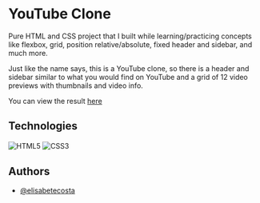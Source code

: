# YouTube Clone

Pure HTML and CSS project that I built while learning/practicing concepts like flexbox, grid, position relative/absolute, fixed header and sidebar, and much more.

Just like the name says, this is a YouTube clone, so there is a header and sidebar similar to what you would find on YouTube and a grid of 12 video previews with thumbnails and video info.

You can view the result [here](https://elisabetecosta.github.io/youtube-clone/)


## Technologies

<img align="center" alt="HTML5" src="https://img.shields.io/badge/HTML5-E34F26?style=for-the-badge&logo=html5&logoColor=white">
<img align="center" alt="CSS3" src="https://img.shields.io/badge/CSS3-1572B6?style=for-the-badge&logo=css3&logoColor=white">


## Authors
- [@elisabetecosta](https://github.com/elisabetecosta)
